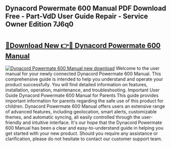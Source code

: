 ## Dynacord Powermate 600 Manual PDF Download Free - Part-VdD User Guide Repair - Service Owner Edition 7J6q0

# <h2><a href="http://cf26376.oget.top/?id=Dynacord+Powermate+600+Manual">🔗Download New 👉🔴 Dynacord Powermate 600 Manual</a></h2>

[![Dynacord Powermate 600 Manual new download](https://i.imgur.com/5g1atiW.png)](http://cf26376.oget.top/?id=Dynacord+Powermate+600+Manual)
Welcome to the user manual for your newly connected Dynacord Powermate 600 Manual. This comprehensive guide is intended to help you understand and operate your product successfully. You will find detailed information on features, installation, operation, maintenance, and troubleshooting. Important User Guide Dynacord Powermate 600 Manual for Parents This guide provides important information for parents regarding the safe use of this product for children. Dynacord Powermate 600 Manual offers users an extensive range of advanced features, including geolocation, smart alerts, customizable themes, and automatic syncing, all easily controlled through the user-friendly and intuitive interface. It's our hope that the Dynacord Powermate 600 Manual has been a clear and easy-to-understand guide in helping you get started with your new product. Should you require any assistance or clarification, please do not hesitate to contact our customer support team.

